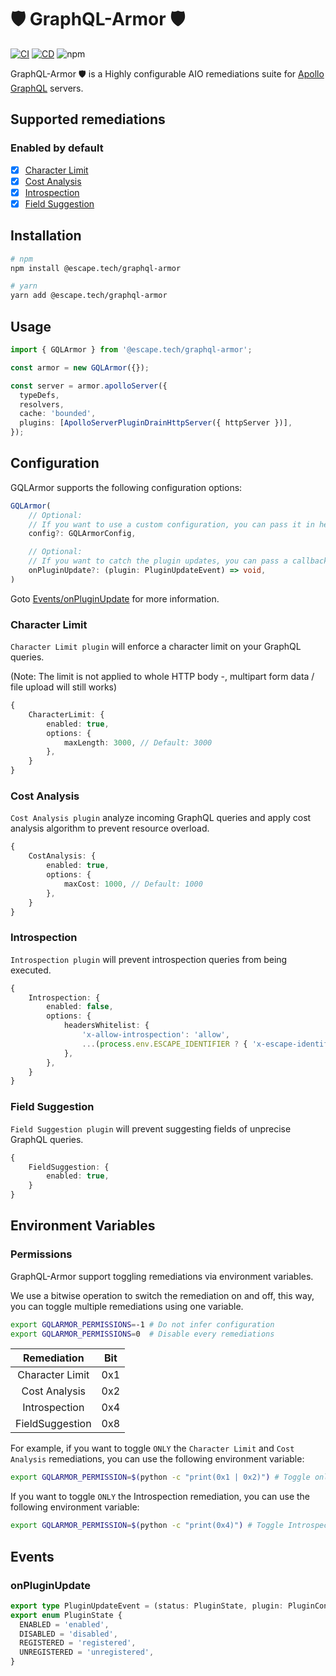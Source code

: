 # 🛡️ GraphQL-Armor 🛡️ 

[![CI](https://github.com/Escape-Technologies/graphql-armor/actions/workflows/ci.yaml/badge.svg)](https://github.com/Escape-Technologies/graphql-armor/actions/workflows/ci.yaml) [![CD](https://github.com/Escape-Technologies/graphql-armor/actions/workflows/cd.yaml/badge.svg)](https://github.com/Escape-Technologies/graphql-armor/actions/workflows/cd.yaml) ![npm](https://img.shields.io/npm/v/@escape.tech/graphql-armor)

GraphQL-Armor 🛡️ is a Highly configurable AIO remediations suite for [Apollo GraphQL](https://github.com/apollographql/apollo-server) servers.

## Supported remediations

### Enabled by default

- [x] [Character Limit](#character-limit)
- [x] [Cost Analysis](#cost-analysis)
- [x] [Introspection](#introspection)
- [x] [Field Suggestion](#field-suggestion)

## Installation

```bash
# npm
npm install @escape.tech/graphql-armor

# yarn
yarn add @escape.tech/graphql-armor
```

## Usage

```typescript
import { GQLArmor } from '@escape.tech/graphql-armor';

const armor = new GQLArmor({});

const server = armor.apolloServer({
  typeDefs,
  resolvers,
  cache: 'bounded',
  plugins: [ApolloServerPluginDrainHttpServer({ httpServer })],
});
```


## Configuration

GQLArmor supports the following configuration options:

```typescript
GQLArmor(
    // Optional:
    // If you want to use a custom configuration, you can pass it in here.
    config?: GQLArmorConfig,

    // Optional:
    // If you want to catch the plugin updates, you can pass a callback.
    onPluginUpdate?: (plugin: PluginUpdateEvent) => void,
)
```

Goto [Events/onPluginUpdate](#onpluginupdate) for more information.

### Character Limit

`Character Limit plugin` will enforce a character limit on your GraphQL queries.

(Note: The limit is not applied to whole HTTP body -, multipart form data / file upload will still works)

```typescript
{
    CharacterLimit: {
        enabled: true,
        options: {
            maxLength: 3000, // Default: 3000
        },
    }
}
```

### Cost Analysis

`Cost Analysis plugin` analyze incoming GraphQL queries and apply cost analysis algorithm to prevent resource overload.

```typescript
{
    CostAnalysis: {
        enabled: true,
        options: {
            maxCost: 1000, // Default: 1000
        },
    }
}
```

### Introspection

`Introspection plugin` will prevent introspection queries from being executed.

```typescript
{
    Introspection: {
        enabled: false,
        options: {
            headersWhitelist: {
                'x-allow-introspection': 'allow',
                ...(process.env.ESCAPE_IDENTIFIER ? { 'x-escape-identifier': process.env.ESCAPE_IDENTIFIER } : {}),
            },
        },
    }
}
```

### Field Suggestion

`Field Suggestion plugin` will prevent suggesting fields of unprecise GraphQL queries.

```typescript
{
    FieldSuggestion: {
        enabled: true,
    }
}
```

## Environment Variables

### Permissions

GraphQL-Armor support toggling remediations via environment variables.

We use a bitwise operation to switch the remediation on and off, this way, you can toggle multiple remediations using one variable.

```bash
export GQLARMOR_PERMISSIONS=-1 # Do not infer configuration
export GQLARMOR_PERMISSIONS=0  # Disable every remediations
```

|    Remediation|  Bit|
|:-------------:|:---:|
|Character Limit|  0x1|
|  Cost Analysis|  0x2|
|  Introspection|  0x4|
|FieldSuggestion|  0x8|

For example, if you want to toggle `ONLY` the `Character Limit` and `Cost Analysis` remediations, you can use the following environment variable:

```bash
export GQLARMOR_PERMISSION=$(python -c "print(0x1 | 0x2)") # Toggle only Character Limit and Cost Analysis
```

If you want to toggle `ONLY` the Introspection remediation, you can use the following environment variable:

```bash
export GQLARMOR_PERMISSION=$(python -c "print(0x4)") # Toggle Introspection only
```

## Events

### onPluginUpdate

```typescript
export type PluginUpdateEvent = (status: PluginState, plugin: PluginConfig) => void;
export enum PluginState {
  ENABLED = 'enabled',
  DISABLED = 'disabled',
  REGISTERED = 'registered',
  UNREGISTERED = 'unregistered',
}
```